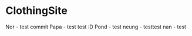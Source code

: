 ClothingSite
============
Nor - test commit
Papa - test test :D
Pond - test 
neung - testtest
nan - test